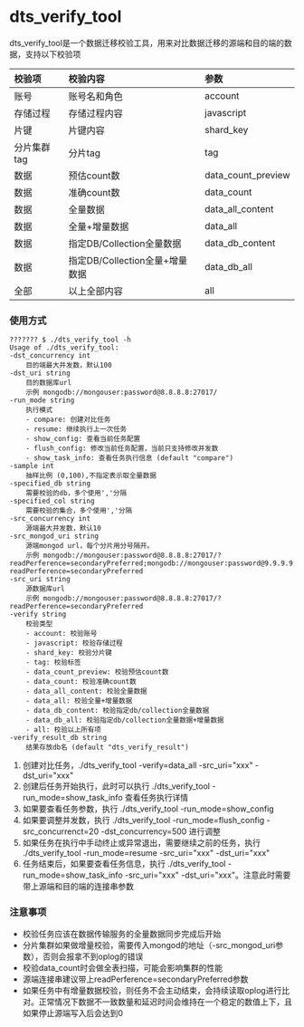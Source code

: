 # dts_verify_tool
dts_verify_tool是一个数据迁移校验工具，用来对比数据迁移的源端和目的端的数据，支持以下校验项

|校验项|校验内容|参数|
|:---|:---|:---|
|账号|账号名和角色|account|
|存储过程|存储过程内容|javascript|
|片键|片键内容|shard_key|
|分片集群tag|分片tag|tag|
|数据|预估count数|data_count_preview|
|数据|准确count数|data_count|
|数据|全量数据|data_all_content|
|数据|全量+增量数据|data_all|
|数据|指定DB/Collection全量数据|data_db_content|
|数据|指定DB/Collection全量+增量数据|data_db_all|
|全部|以上全部内容|all|

### 使用方式
```
??????? $ ./dts_verify_tool -h
Usage of ./dts_verify_tool:
-dst_concurrency int
    目的端最大并发数，默认100
-dst_uri string
    目的数据库url
    示例 mongodb://mongouser:password@8.8.8.8:27017/
-run_mode string
    执行模式
    - compare: 创建对比任务
    - resume: 继续执行上一次任务
    - show_config: 查看当前任务配置
    - flush_config: 修改当前任务配置，当前只支持修改并发数
    - show_task_info: 查看任务执行信息 (default "compare")
-sample int
    抽样比例 (0,100),不指定表示取全量数据
-specified_db string
    需要校验的db，多个使用','分隔
-specified_col string
    需要校验的集合，多个使用','分隔
-src_concurrency int
    源端最大并发数，默认10
-src_mongod_uri string
    源端mongod url，每个分片用分号隔开。
    示例 mongodb://mongouser:password@8.8.8.8:27017/?readPerference=secondaryPreferred;mongodb://mongouser:password@9.9.9.9:27017/?readPerference=secondaryPreferred
-src_uri string
    源数据库url
    示例 mongodb://mongouser:password@8.8.8.8:27017/?readPerference=secondaryPreferred
-verify string
    校验类型
    - account: 校验账号
    - javascript: 校验存储过程
    - shard_key: 校验分片键
    - tag: 校验标签
    - data_count_preview: 校验预估count数
    - data_count: 校验准确count数
    - data_all_content: 校验全量数据
    - data_all: 校验全量+增量数据
    - data_db_content: 校验指定db/collection全量数据
    - data_db_all: 校验指定db/collection全量数据+增量数据
    - all: 校验以上所有项
-verify_result_db string
    结果存放db名 (default "dts_verify_result")
```

1. 创建对比任务，./dts_verify_tool -verify=data_all -src_uri="xxx" -dst_uri="xxx"
2. 创建后任务开始执行，此时可以执行 ./dts_verify_tool -run_mode=show_task_info 查看任务执行详情
3. 如果要查看任务参数，执行 ./dts_verify_tool -run_mode=show_config
4. 如果要调整并发数，执行 ./dts_verify_tool -run_mode=flush_config -src_concurrenct=20 -dst_concurrency=500 进行调整
5. 如果任务在执行中手动终止或异常退出，需要继续之前的任务，执行 ./dts_verify_tool -run_mode=resume -src_uri="xxx" -dst_uri="xxx"
6. 任务结束后，如果要查看任务信息，执行 ./dts_verify_tool -run_mode=show_task_info -src_uri="xxx" -dst_uri="xxx"。注意此时需要带上源端和目的端的连接串参数

### 注意事项
+ 校验任务应该在数据传输服务的全量数据同步完成后开始
+ 分片集群如果做增量校验，需要传入mongod的地址（-src_mongod_uri参数），否则会报拿不到oplog的错误
+ 校验data_count时会做全表扫描，可能会影响集群的性能
+ 源端连接串建议带上readPerference=secondaryPreferred参数
+ 如果任务中有增量数据校验，则任务不会主动结束，会持续读取oplog进行比对。正常情况下数据不一致数量和延迟时间会维持在一个稳定的数值上下，且如果停止源端写入后会达到0
